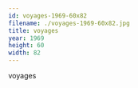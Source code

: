 ```yaml
---
id: voyages-1969-60x82
filename: ./voyages-1969-60x82.jpg
title: voyages
year: 1969
height: 60
width: 82
---
```


voyages